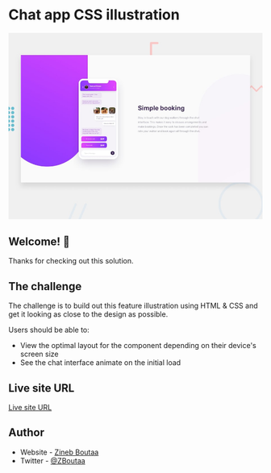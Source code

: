 # Chat app CSS illustration

![Design preview for the Chat app CSS illustration coding challenge](Design/desktop-preview.jpg)

## Welcome! 👋

Thanks for checking out this solution.

## The challenge

The challenge is to build out this feature illustration using HTML & CSS and get it looking as close to the design as possible.

Users should be able to:

- View the optimal layout for the component depending on their device's screen size
- See the chat interface animate on the initial load


## Live site URL 
[Live site URL](https://zineb-bou.github.io/Chat-app-CSS-illustration/)
## Author

- Website - [Zineb Boutaa](https://zineb-bou.github.io/)
- Twitter - [@ZBoutaa](https://twitter.com/ZBoutaa)
